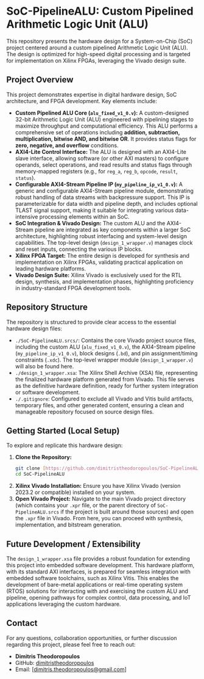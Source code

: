 # SoC-PipelineALU: Custom Pipelined Arithmetic Logic Unit (ALU)

This repository presents the hardware design for a System-on-Chip (SoC) project centered around a custom pipelined Arithmetic Logic Unit (ALU). The design is optimized for high-speed digital processing and is targeted for implementation on Xilinx FPGAs, leveraging the Vivado design suite.

## Project Overview

This project demonstrates expertise in digital hardware design, SoC architecture, and FPGA development. Key elements include:

* **Custom Pipelined ALU Core (`alu_fixed_v1_0.v`):** A custom-designed 32-bit Arithmetic Logic Unit (ALU) engineered with pipelining stages to maximize throughput and computational efficiency. This ALU performs a comprehensive set of operations including **addition, subtraction, multiplication, bitwise AND, and bitwise OR**. It provides status flags for **zero, negative, and overflow** conditions.
* **AXI4-Lite Control Interface:** The ALU is designed with an AXI4-Lite slave interface, allowing software (or other AXI masters) to configure operands, select operations, and read results and status flags through memory-mapped registers (e.g., for `reg_a`, `reg_b`, `opcode`, `result`, `status`).
* **Configurable AXI4-Stream Pipeline IP (`my_pipeline_ip_v1_0.v`):** A generic and configurable AXI4-Stream pipeline module, demonstrating robust handling of data streams with backpressure support. This IP is parameterizable for data width and pipeline depth, and includes optional TLAST signal support, making it suitable for integrating various data-intensive processing elements within an SoC.
* **SoC Integration & Vivado Design:** The custom ALU and the AXI4-Stream pipeline are integrated as key components within a larger SoC architecture, highlighting robust interfacing and system-level design capabilities. The top-level design (`design_1_wrapper.v`) manages clock and reset inputs, connecting the various IP blocks.
* **Xilinx FPGA Target:** The entire design is developed for synthesis and implementation on Xilinx FPGAs, validating practical application on leading hardware platforms.
* **Vivado Design Suite:** Xilinx Vivado is exclusively used for the RTL design, synthesis, and implementation phases, highlighting proficiency in industry-standard FPGA development tools.

## Repository Structure

The repository is structured to provide clear access to the essential hardware design files:

* `./SoC-PipelineALU.srcs/`: Contains the core Vivado project source files, including the custom ALU (`alu_fixed_v1_0.v`), the AXI4-Stream pipeline (`my_pipeline_ip_v1_0.v`), block designs (`.bd`), and pin assignment/timing constraints (`.xdc`). The top-level wrapper module (`design_1_wrapper.v`) will also be found here.
* `./design_1_wrapper.xsa`: The Xilinx Shell Archive (XSA) file, representing the finalized hardware platform generated from Vivado. This file serves as the definitive hardware definition, ready for further system integration or software development.
* `./.gitignore`: Configured to exclude all Vivado and Vitis build artifacts, temporary files, and other generated content, ensuring a clean and manageable repository focused on source design files.

## Getting Started (Local Setup)

To explore and replicate this hardware design:

1.  **Clone the Repository:**
    ```bash
    git clone [https://github.com/dimitristheodoropoulos/SoC-PipelineALU.git](https://github.com/dimitristheodoropoulos/SoC-PipelineALU.git)
    cd SoC-PipelineALU
    ```
2.  **Xilinx Vivado Installation:** Ensure you have Xilinx Vivado (version 2023.2 or compatible) installed on your system.
3.  **Open Vivado Project:** Navigate to the main Vivado project directory (which contains your `.xpr` file, or the parent directory of `SoC-PipelineALU.srcs` if the project is built around those sources) and open the `.xpr` file in Vivado. From here, you can proceed with synthesis, implementation, and bitstream generation.

## Future Development / Extensibility

The `design_1_wrapper.xsa` file provides a robust foundation for extending this project into embedded software development. This hardware platform, with its standard AXI interfaces, is prepared for seamless integration with embedded software toolchains, such as Xilinx Vitis. This enables the development of bare-metal applications or real-time operating system (RTOS) solutions for interacting with and exercising the custom ALU and pipeline, opening pathways for complex control, data processing, and IoT applications leveraging the custom hardware.



## Contact

For any questions, collaboration opportunities, or further discussion regarding this project, please feel free to reach out:

* **Dimitris Theodoropoulos**
* GitHub: [dimitristheodoropoulos](https://github.com/dimitristheodoropoulos)
* Email: [dimitris.theodoropoulos@gmail.com]
